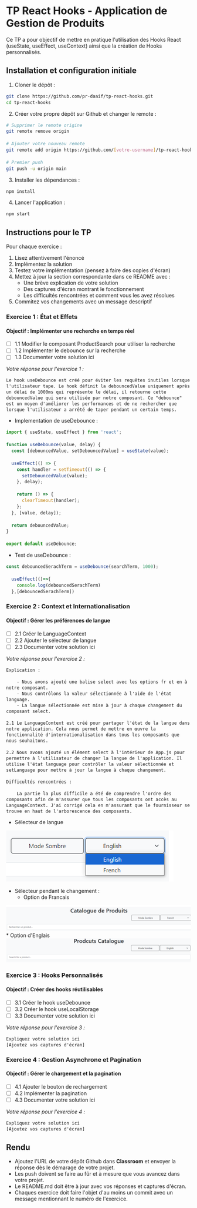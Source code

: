 # TP React Hooks - Application de Gestion de Produits

Ce TP a pour objectif de mettre en pratique l'utilisation des Hooks React (useState, useEffect, useContext) ainsi que la création de Hooks personnalisés.

## Installation et configuration initiale

1. Cloner le dépôt :
```bash
git clone https://github.com/pr-daaif/tp-react-hooks.git
cd tp-react-hooks
```

2. Créer votre propre dépôt sur Github et changer le remote :
```bash
# Supprimer le remote origine
git remote remove origin

# Ajouter votre nouveau remote
git remote add origin https://github.com/[votre-username]/tp-react-hooks.git

# Premier push
git push -u origin main
```

3. Installer les dépendances :
```bash
npm install
```

4. Lancer l'application :
```bash
npm start
```

## Instructions pour le TP

Pour chaque exercice :
1. Lisez attentivement l'énoncé
2. Implémentez la solution
3. Testez votre implémentation (pensez à faire des copies d'écran)
4. Mettez à jour la section correspondante dans ce README avec :
   - Une brève explication de votre solution
   - Des captures d'écran montrant le fonctionnement
   - Les difficultés rencontrées et comment vous les avez résolues
5. Commitez vos changements avec un message descriptif

### Exercice 1 : État et Effets 
#### Objectif : Implémenter une recherche en temps réel

- [ ] 1.1 Modifier le composant ProductSearch pour utiliser la recherche
- [ ] 1.2 Implémenter le debounce sur la recherche
- [ ] 1.3 Documenter votre solution ici

_Votre réponse pour l'exercice 1 :_
```
Le hook useDebounce est créé pour éviter les requêtes inutiles lorsque l'utilisateur tape. Le hook définit la debouncedValue uniquement après un délai de 1000ms qui représente le délai, il retourne cette debouncedValue qui sera utilisée par notre composant. Ce "debounce" est un moyen d'améliorer les performances et de ne rechercher que lorsque l'utilisateur a arrêté de taper pendant un certain temps.
```
- Implementation de useDebounce :
```javascript
import { useState, useEffect } from 'react';

function useDebounce(value, delay) {
  const [debouncedValue, setDebouncedValue] = useState(value);

  useEffect(() => {
    const handler = setTimeout(() => {
      setDebouncedValue(value);
    }, delay);

    return () => {
      clearTimeout(handler);
    };
  }, [value, delay]);

  return debouncedValue;
}

export default useDebounce;
```
- Test de useDebounce :
```javascript
const debouncedSerachTerm = useDebounce(searchTerm, 1000);

  useEffect(()=>{
    console.log(debouncedSerachTerm)
  },[debouncedSerachTerm])
```



### Exercice 2 : Context et Internationalisation
#### Objectif : Gérer les préférences de langue

- [ ] 2.1 Créer le LanguageContext
- [ ] 2.2 Ajouter le sélecteur de langue
- [ ] 2.3 Documenter votre solution ici

_Votre réponse pour l'exercice 2 :_
```
Explication :

    - Nous avons ajouté une balise select avec les options fr et en à notre composant.
    - Nous contrôlons la valeur sélectionnée à l'aide de l'état language.
    - La langue sélectionnée est mise à jour à chaque changement du composant select.

2.1 Le LanguageContext est créé pour partager l'état de la langue dans notre application. Cela nous permet de mettre en œuvre la fonctionnalité d'internationalisation dans tous les composants que nous souhaitons.

2.2 Nous avons ajouté un élément select à l'intérieur de App.js pour permettre à l'utilisateur de changer la langue de l'application. Il utilise l'état language pour contrôler la valeur sélectionnée et setLanguage pour mettre à jour la langue à chaque changement.    

Difficultés rencontrées :

    La partie la plus difficile a été de comprendre l'ordre des composants afin de m'assurer que tous les composants ont accès au LanguageContext. J'ai corrigé cela en m'assurant que le fournisseur se trouve en haut de l'arborescence des composants.
```
- Sélecteur de langue

<img src="imgs/2_1.png" />

- Sélecteur pendant le changement :
   * Option de Francais
<img src="imgs/2_2_1.png" /> 
   * Option d'Englais
<img src="imgs/2_2_2.png" /> 

### Exercice 3 : Hooks Personnalisés
#### Objectif : Créer des hooks réutilisables

- [ ] 3.1 Créer le hook useDebounce
- [ ] 3.2 Créer le hook useLocalStorage
- [ ] 3.3 Documenter votre solution ici

_Votre réponse pour l'exercice 3 :_
```
Expliquez votre solution ici
[Ajoutez vos captures d'écran]
```

### Exercice 4 : Gestion Asynchrone et Pagination
#### Objectif : Gérer le chargement et la pagination

- [ ] 4.1 Ajouter le bouton de rechargement
- [ ] 4.2 Implémenter la pagination
- [ ] 4.3 Documenter votre solution ici

_Votre réponse pour l'exercice 4 :_
```
Expliquez votre solution ici
[Ajoutez vos captures d'écran]
```

## Rendu

- Ajoutez l'URL de votre dépôt Github dans  **Classroom** et envoyer la réponse dès le démarage de votre projet.
- Les push doivent se faire au fûr et à mesure que vous avancez dans votre projet.
- Le README.md doit être à jour avec vos réponses et captures d'écran. 
- Chaques exercice doit faire l'objet d'au moins un commit avec un message mentionnant le numéro de l'exercice.
